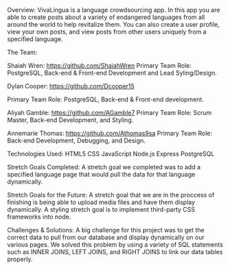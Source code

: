 Overview:
VivaLingua is a language crowdsourcing app. In this app you are able to create posts about a variety of endangered languages from all around the world to help revitalize them. You can also create a user profile, view your own posts, and view posts from other users uniquely from a specified language.


The Team:

Shaiah Wren: https://github.com/ShaiahWren
Primary Team Role: PostgreSQL, Back-end & Front-end Development and Lead Syling/Design.



Dylan Cooper: https://github.com/Dcooper15

Primary Team Role: PostgreSQL, Back-end & Front-end development.




Aliyah Gamble: https://github.com/AGamble7
Primary Team Role: Scrum Master, Back-end Development, and Styling.




Annemarie Thomas: https://github.com/Athomas9sa
Primary Team Role: Back-end Development, Debugging, and Design.




Technologies Used:
HTML5
CSS
JavaScript
Node.js
Express
PostgreSQL


Stretch Goals Completed:
A stretch goal we completed was to add a specified language page that would pull the data for that language dynamically.

Stretch Goals for the Future:
A stretch goal that we are in the proccess of finishing is being able to upload media files and have them display dynamically. A styling stretch goal is to implement third-party CSS frameworks into node. 


Challenges & Solutions:
A big challenge for this project was to get the correct data to pull from our database and display dynamically on our various pages. We solved this problem by using a variety of SQL statements such as INNER JOINS, LEFT JOINS, and RIGHT JOINS to link our data tables properly.
